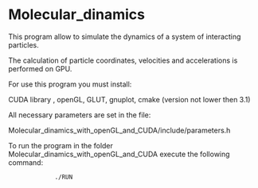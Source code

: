 # Molecular_dinamics

This program allow to simulate the dynamics of a system of interacting particles.

The calculation of particle coordinates, velocities and accelerations is performed on GPU.

For use this program you must install:

CUDA library , openGL, GLUT, gnuplot, cmake (version not lower then 3.1) 

All necessary parameters are set in the file:
 
 Molecular_dinamics_with_openGL_and_CUDA/include/parameters.h
 
 
To run the program in the folder Molecular_dinamics_with_openGL_and_CUDA execute the following command:

                 
                 ./RUN
